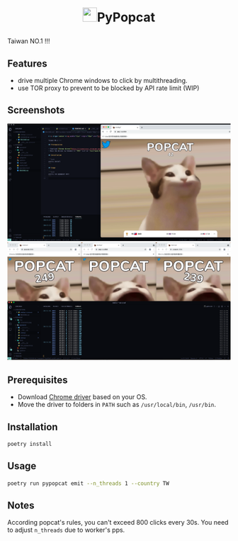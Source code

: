 # <p align='center'><img width="32px" height="32px" src="https://popcat.click/img/op.353767c3.png" />PyPopcat</p>

Taiwan NO.1 !!!

## Features

- drive multiple Chrome windows to click by multithreading.
- use TOR proxy to prevent to be blocked by API rate limit (WIP)

## Screenshots

![Demo](./img/screenshot.png)
![MultiWindows](./img/multi_windows.png)

## Prerequisites

- Download [Chrome driver](https://chromedriver.chromium.org/) based on your OS.
- Move the driver to folders in `PATH` such as `/usr/local/bin`, `/usr/bin`.

## Installation

```bash
poetry install
```

## Usage

```bash
poetry run pypopcat emit --n_threads 1 --country TW
```

## Notes

According popcat's rules, you can't exceed 800 clicks every 30s. You need to adjust `n_threads` due to worker's pps.
